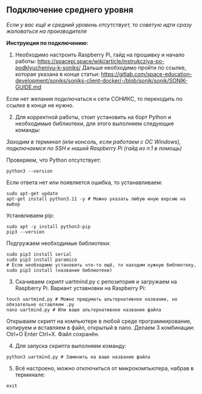 ## Подключение среднего уровня

*Если у вас ещё и средний уровень отсутствует, то советую идти сразу жаловаться на производителя*

**Инструкция по подключению:**

1. Необходимо настроить Raspberry Pi, гайд на прошивку и начало работы: https://spacepi.space/wiki/article/instrukcziya-po-podklyucheniyu-k-soniks/
Дальше необходимо пройти по ссылке, которая указана в конце статьи: https://gitlab.com/space-education-development/soniks/soniks-client-docker/-/blob/sonik/sonik/SONIK-GUIDE.md

Если нет желания подключаться к сети СОНИКС, то переходить по ссылке в конце не нужно.

2. Для корректной работы, стоит установить на борт Python и необходимые библиотеки, для этого выполняем следующие команды: 

*Заходим в терминал (или консоль, если работаем с ОС Windows), подключаемся по SSH к нашей Raspberry Pi (гайд из п.1 в помощь)*

Проверяем, что Python отсутствует:
```
python3 --version
```

Если ответа нет или появляется ошибка, то устанавливаем:
```
sudo apt-get update
apt-get install python3.11 -y # Можно указать любую иную версию на выбор
```

Устанвливаем pip:
```
sudo apt -y install python3-pip
pip3 --version
```

Подгружаем необходимые библиотеки:
```
sudo pip3 install serial
sudo pip3 install paramico
# Если необходимо установить что-то ещё, то находим нужную библиотеку, sudo pip3 install (название библиотеки)
```

3. Скачиваем скрипт uartmind.py с репозитория и загружаем на Raspberry Pi. Вариант уставновки на Raspberry Pi:
```
touch uartmind.py # Можно придумать альтернативное название, но обязательно оставляем .py
nano uartmind.py # Или ваше альтернативное название файла
```
Открываем скрипт на компьютере в любой среде программирование, копируем и вставляем в файл, открытый в nano. Делаем 3 комбинации: Ctrl+O Enter Ctrl+X. Файл сохранён.

4. Для запуска скрипта выполняем команду:
```
python3 uartmind.py # Заменить на ваше название файла
```

5. Всё настроено, можно отключиться от микрокомпьютера, набрав в терминале:
```
exit
```
